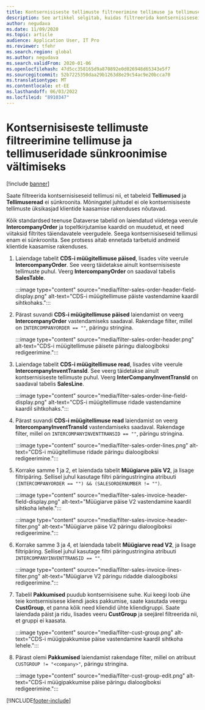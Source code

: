 ```yaml
---
title: Kontsernisiseste tellimuste filtreerimine tellimuse ja tellimuseridade sünkroonimise vältimiseks
description: See artikkel selgitab, kuidas filtreerida kontsernisiseseid tellimusi nii, et üksuste Orders ja OrderLines pole sünkroonitud.
author: negudava
ms.date: 11/09/2020
ms.topic: article
audience: Application User, IT Pro
ms.reviewer: tfehr
ms.search.region: global
ms.author: negudava
ms.search.validFrom: 2020-01-06
ms.openlocfilehash: 47d5cc358165d9a870892e0d026948d65343e5f7
ms.sourcegitcommit: 52b7225350daa29b1263d8e29c54ac9e20bcca70
ms.translationtype: MT
ms.contentlocale: et-EE
ms.lasthandoff: 06/03/2022
ms.locfileid: "8910347"
---
```

# <a name="filter-intercompany-orders-to-avoid-syncing-orders-and-orderlines"></a>Kontsernisiseste tellimuste filtreerimine tellimuse ja tellimuseridade sünkroonimise vältimiseks

[!include [banner](../../includes/banner.md)]

Saate filtreerida kontsernisiseseid tellimusi nii, et tabeleid **Tellimused** ja **Tellimuseread** ei sünkroonita. Mõningatel juhtudel ei ole kontsernisiseste tellimuste üksikasjad klientide kaasamise rakenduses nõutavad.

Kõik standardsed teenuse Dataverse tabelid on laiendatud viidetega veerule **IntercompanyOrder** ja topeltkirjutamise kaardid on muudetud, et need viitaksid filtrites täiendavatele veergudele. Seega kontsernisiseseid tellimusi enam ei sünkroonita. See protsess aitab ennetada tarbetuid andmeid klientide kaasamise rakenduses.

1. Laiendage tabelit **CDS-i müügitellimuse päised**, lisades viite veerule **IntercompanyOrder**. See veerg täidetakse ainult kontsernisiseste tellimuste puhul. Veerg **IntercompanyOrder** on saadaval tabelis **SalesTable**.

    :::image type="content" source="media/filter-sales-order-header-field-display.png" alt-text="CDS-i müügitellimuse päiste vastendamine kaardil sihtkohaks.":::

2. Pärast suvandi **CDS-i müügitellimuse päised** laiendamist on veerg **IntercompanyOrder** vastendamiseks saadaval. Rakendage filter, millel on `INTERCOMPANYORDER == ""`, päringu stringina.

    :::image type="content" source="media/filter-sales-order-header.png" alt-text="CDS-i müügitellimuse päisete päringu dialoogiboksi redigeerimine.":::

3. Laiendage tabelit **CDS-i müügitellimuse read**, lisades viite veerule **IntercompanyInventTransId**. See veerg täidetakse ainult kontsernisiseste tellimuste puhul. Veerg **InterCompanyInventTransId** on saadaval tabelis **SalesLine**.

    :::image type="content" source="media/filter-sales-order-line-field-display.png" alt-text="CDS-i müügitellimuse ridade vastendamine kaardil sihtkohaks.":::

4. Pärast suvandi **CDS-i müügitellimuse read** laiendamist on veerg **IntercompanyInventTransId** vastendamiseks saadaval. Rakendage filter, millel on `INTERCOMPANYINVENTTRANSID == ""`, päringu stringina.

    :::image type="content" source="media/filter-sales-order-lines.png" alt-text="CDS-i müügitellimuse ridade päringu dialoogiboksi redigeerimine.":::

5. Korrake samme 1 ja 2, et laiendada tabelit **Müügiarve päis V2**, ja lisage filtripäring. Sellisel juhul kasutage filtri päringustringina atribuuti `(INTERCOMPANYORDER == "") && (SALESORDERNUMBER != "")`.

    :::image type="content" source="media/filter-sales-invoice-header-field-display.png" alt-text="Müügiarve päise V2 vastendamine kaardil sihtkoha lehele.":::

    :::image type="content" source="media/filter-sales-invoice-header-filter.png" alt-text="Müügiarve päise V2 päringu dialoogiboksi redigeerimine.":::

6. Korrake samme 3 ja 4, et laiendada tabelit **Müügiarve read V2**, ja lisage filtripäring. Sellisel juhul kasutage filtri päringustringina atribuuti `INTERCOMPANYINVENTTRANSID == ""`.

    :::image type="content" source="media/filter-sales-invoice-lines-filter.png" alt-text="Müügiarve V2 päringu ridadde dialoogiboksi redigeerimine.":::

7. Tabelil **Pakkumised** puudub kontsernisisene suhe. Kui keegi loob ühe teie kontsernisisese kliendi jaoks pakkumise, saate kasutada veergu **CustGroup**, et panna kõik need kliendid ühte kliendigruppi. Saate laiendada päist ja ridu, lisades veeru **CustGroup** ja seejärel filtreerida nii, et gruppi ei kaasata.

    :::image type="content" source="media/filter-cust-group.png" alt-text="CDS-i müügipakkumise päise vastendamine kaardil sihtkoha lehele.":::

8. Pärast olemi **Pakkumised** laiendamist rakendage filter, millel on atribuut `CUSTGROUP != "<company>"`, päringu stringina.

    :::image type="content" source="media/filter-cust-group-edit.png" alt-text="CDS-i müügipakkumise päise päringu dialoogiboksi redigeerimine.":::


[!INCLUDE[footer-include](../../../../includes/footer-banner.md)]